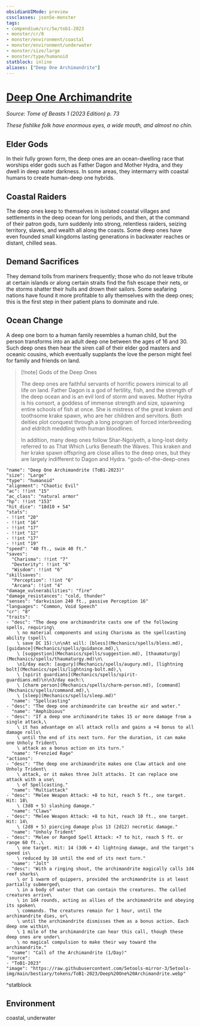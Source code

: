 ```yaml
---
obsidianUIMode: preview
cssclasses: json5e-monster
tags:
- compendium/src/5e/tob1-2023
- monster/cr/8
- monster/environment/coastal
- monster/environment/underwater
- monster/size/large
- monster/type/humanoid
statblock: inline
aliases: ["Deep One Archimandrite"]
---
```

# [Deep One Archimandrite](Mechanics\bestiary\humanoid/deep-one-archimandrite-tob1-2023.md)
*Source: Tome of Beasts 1 (2023 Edition) p. 73*  

*These fishlike folk have enormous eyes, a wide mouth, and almost no chin.*

## Elder Gods

In their fully grown form, the deep ones are an ocean-dwelling race that worships elder gods such as Father Dagon and Mother Hydra, and they dwell in deep water darkness. In some areas, they intermarry with coastal humans to create human-deep one hybrids.

## Coastal Raiders

The deep ones keep to themselves in isolated coastal villages and settlements in the deep ocean for long periods, and then, at the command of their patron gods, turn suddenly into strong, relentless raiders, seizing territory, slaves, and wealth all along the coasts. Some deep ones have even founded small kingdoms lasting generations in backwater reaches or distant, chilled seas.

## Demand Sacrifices

They demand tolls from mariners frequently; those who do not leave tribute at certain islands or along certain straits find the fish escape their nets, or the storms shatter their hulls and drown their sailors. Some seafaring nations have found it more profitable to ally themselves with the deep ones; this is the first step in their patient plans to dominate and rule.

## Ocean Change

A deep one born to a human family resembles a human child, but the person transforms into an adult deep one between the ages of 16 and 30. Such deep ones then hear the siren call of their elder god masters and oceanic cousins, which eventually supplants the love the person might feel for family and friends on land.

> [!note] Gods of the Deep Ones
> 
> The deep ones are faithful servants of horrific powers inimical to all life on land. Father Dagon is a god of fertility, fish, and the strength of the deep ocean and is an evil lord of storm and waves. Mother Hydra is his consort, a goddess of immense strength and size, spawning entire schools of fish at once. She is mistress of the great kraken and toothsome krake spawn, who are her children and servitors. Both deities plot conquest through a long program of forced interbreeding and eldritch meddling with human bloodlines.
> 
> In addition, many deep ones follow Shar-Ngolyeth, a long-lost deity referred to as That Which Lurks Beneath the Waves. This kraken and her krake spawn offspring are close allies to the deep ones, but they are largely indifferent to Dagon and Hydra.
^gods-of-the-deep-ones

```statblock
"name": "Deep One Archimandrite (ToB1-2023)"
"size": "Large"
"type": "humanoid"
"alignment": "Chaotic Evil"
"ac": !!int "15"
"ac_class": "natural armor"
"hp": !!int "153"
"hit_dice": "18d10 + 54"
"stats":
- !!int "20"
- !!int "16"
- !!int "17"
- !!int "12"
- !!int "17"
- !!int "19"
"speed": "40 ft., swim 40 ft."
"saves":
  "Charisma": !!int "7"
  "Dexterity": !!int "6"
  "Wisdom": !!int "6"
"skillsaves":
  "Perception": !!int "6"
  "Arcana": !!int "4"
"damage_vulnerabilities": "fire"
"damage_resistances": "cold, thunder"
"senses": "darkvision 240 ft., passive Perception 16"
"languages": "Common, Void Speech"
"cr": "8"
"traits":
- "desc": "The deep one archimandrite casts one of the following spells, requiring\
    \ no material components and using Charisma as the spellcasting ability (spell\
    \ save DC 15):\n\nAt will: [bless](Mechanics/spells/bless.md), [guidance](Mechanics/spells/guidance.md),\
    \ [suggestion](Mechanics/spells/suggestion.md), [thaumaturgy](Mechanics/spells/thaumaturgy.md)\n\
    \n1/day each: [augury](Mechanics/spells/augury.md), [lightning bolt](Mechanics/spells/lightning-bolt.md),\
    \ [spirit guardians](Mechanics/spells/spirit-guardians.md)\n\n3/day each:\
    \ [charm person](Mechanics/spells/charm-person.md), [command](Mechanics/spells/command.md),\
    \ [sleep](Mechanics/spells/sleep.md)"
  "name": "Spellcasting"
- "desc": "The deep one archimandrite can breathe air and water."
  "name": "Amphibious"
- "desc": "If a deep one archimandrite takes 15 or more damage from a single attack,\
    \ it has advantage on all attack rolls and gains a +4 bonus to all damage rolls\
    \ until the end of its next turn. For the duration, it can make one Unholy Trident\
    \ attack as a bonus action on its turn."
  "name": "Frenzied Rage"
"actions":
- "desc": "The deep one archimandrite makes one Claw attack and one Unholy Trident\
    \ attack, or it makes three Jolt attacks. It can replace one attack with a use\
    \ of Spellcasting."
  "name": "Multiattack"
- "desc": "Melee Weapon Attack: +8 to hit, reach 5 ft., one target. Hit: 18\
    \ (3d8 + 5) slashing damage."
  "name": "Claws"
- "desc": "Melee Weapon Attack: +8 to hit, reach 10 ft., one target. Hit: 14\
    \ (2d8 + 5) piercing damage plus 13 (2d12) necrotic damage."
  "name": "Unholy Trident"
- "desc": "Melee or Ranged Spell Attack: +7 to hit, reach 5 ft. or range 60 ft.,\
    \ one target. Hit: 14 (3d6 + 4) lightning damage, and the target's speed is\
    \ reduced by 10 until the end of its next turn."
  "name": "Jolt"
- "desc": "With a ringing shout, the archimandrite magically calls 1d4 reef sharks\
    \ or 1 swarm of quippers, provided the archimandrite is at least partially submerged\
    \ in a body of water that can contain the creatures. The called creatures arrive\
    \ in 1d4 rounds, acting as allies of the archimandrite and obeying its spoken\
    \ commands. The creatures remain for 1 hour, until the archimandrite dies, or\
    \ until the archimandrite dismisses them as a bonus action. Each deep one within\
    \ 1 mile of the archimandrite can hear this call, though these deep ones are under\
    \ no magical compulsion to make their way toward the archimandrite."
  "name": "Call of the Archimandrite (1/Day)"
"source":
- "ToB1-2023"
"image": "https://raw.githubusercontent.com/5etools-mirror-3/5etools-img/main/bestiary/tokens/ToB1-2023/Deep%20One%20Archimandrite.webp"
```
^statblock

## Environment

coastal, underwater